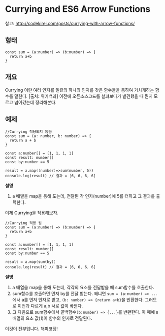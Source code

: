 # Currying and ES6 Arrow Functions

참고: http://codekirei.com/posts/currying-with-arrow-functions/

## 형태

    const sum = (a:number) => (b:number) => { 
      return a+b
    }
## 개요

Currying 이란 여러 인자를 일련의 하나의 인자를 갖은 함수들을 통하여 거치게하는 함수를 말한다. [출처: 위키백과] 
이전에 오픈소스코드를 살펴보다가 발견했을 때 뭔지 모르고 넘어갔는데 정리해본다. 

## 예제

    //Currying 적용되지 않음
    const sum = (a: number, b: number) => {
      return a + b
    }
    
    const a:number[] = [1, 1, 1, 1]
    const result: number[]
    const by:number == 5
    
    result = a.map((number)=>sum(number, 5))
    console.log(result) // 결과 = [6, 6, 6, 6]

**설명**
1. a 배열을 map을 통해 도는데, 전달된 각 인자(number)에 5를 더하고 그 결과를 출력한다.

이제 Currying을 적용해보자.

    //Currying 적용 됨
    const sum = (a:number) => (b:number) => { 
      return a+b
    }
    
    const a:number[] = [1, 1, 1, 1]
    const result: number[]
    const by:number == 5
    
    result = a.map(sum(by))
    console.log(result) // 결과 = [6, 6, 6, 6]
**설명**

  1. a 배열을 map을 통해 도는데, 각각의 요소를 전달받을 때 sum함수를 호출한다.
  2. sum함수를 호출하면 먼저 by를 전달 받는다. 왜냐면 `sum = (a:number) => ...` 에서 a를 먼저 인자로 받고, ```(b: number) => {return a+b}```을 반환한다. 그러므로 이전과 다르게 a,b 서로 값이 바뀐다. 
  3. 그 다음으로 sum함수에서 콜백함수`(b:number) => {...}`를 반환한다.   이 때에 a 배열의 요소 값(1)이 함수의 인자로 전달된다.

이것이 전부입니다. 해피코딩!
